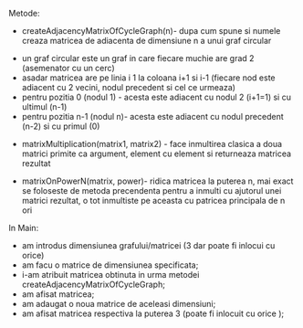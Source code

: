 Metode:

* createAdjacencyMatrixOfCycleGraph(n)- dupa cum spune si numele creaza matricea de adiacenta de dimensiune n a unui graf circular
- un graf circular este un graf in care fiecare muchie are grad 2 (asemenator cu un cerc)
- asadar matricea are pe linia i 1 la coloana i+1 si i-1 (fiecare nod este adiacent cu 2 vecini, nodul precedent si cel ce urmeaza)
- pentru pozitia 0 (nodul 1) - acesta este adiacent cu nodul 2 (i+1=1) si cu ultimul (n-1)
- pentru pozitia n-1 (nodul n)- acesta este adiacent cu nodul precedent (n-2) si cu primul (0)

* matrixMultiplication(matrix1, matrix2) - face inmultirea clasica a doua matrici primite ca argument, element cu element si returneaza matricea rezultat

* matrixOnPowerN(matrix, power)- ridica matricea la puterea n, mai exact se foloseste de metoda precendenta pentru a inmulti cu ajutorul unei matrici rezultat, o tot inmultiste pe aceasta cu patricea principala de n ori

In Main:
* am introdus dimensiunea grafului/matricei (3 dar poate fi inlocui cu orice)
* am facu o matrice de dimensiunea specificata;
* i-am atribuit matricea obtinuta in urma metodei createAdjacencyMatrixOfCycleGraph;
* am afisat matricea;
* am adaugat o noua matrice de aceleasi dimensiuni; 
* am afisat matricea respectiva la puterea 3 (poate fi inlocuit cu orice );
